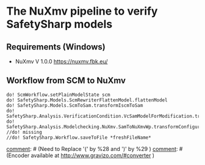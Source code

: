 # The NuXmv pipeline to verify SafetySharp models

## Requirements (Windows)

* NuXmv V 1.0.0 https://nuxmv.fbk.eu/

## Workflow from SCM to NuXmv



```
do! ScmWorkflow.setPlainModelState scm
do! SafetySharp.Models.ScmRewriterFlattenModel.flattenModel
do! SafetySharp.Models.ScmToSam.transformIscmToSam
do! SafetySharp.Analysis.VerificationCondition.VcSamModelForModification.transformSamToVcSamForModification
do! SafetySharp.Analysis.Modelchecking.NuXmv.SamToNuXmvWp.transformConfiguration_fromVcSam
//do! missing
//do! SafetySharp.Workflow.saveToFile *freshFileName*
```


[comment]: # (Encoded in UMLGraph from http://plantuml.sourceforge.net/activity.html)
[comment]: # (Need to include ; in each new line:)
[comment]: # (Need to Replace '(' by %28 and  ')' by %29 )
[comment]: # (Encoder available at http://www.gravizo.com/#converter )
